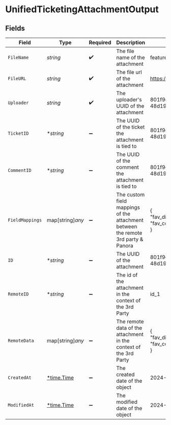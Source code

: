 # UnifiedTicketingAttachmentOutput


## Fields

| Field                                                                             | Type                                                                              | Required                                                                          | Description                                                                       | Example                                                                           |
| --------------------------------------------------------------------------------- | --------------------------------------------------------------------------------- | --------------------------------------------------------------------------------- | --------------------------------------------------------------------------------- | --------------------------------------------------------------------------------- |
| `FileName`                                                                        | *string*                                                                          | :heavy_check_mark:                                                                | The file name of the attachment                                                   | features_planning.pdf                                                             |
| `FileURL`                                                                         | *string*                                                                          | :heavy_check_mark:                                                                | The file url of the attachment                                                    | https://example.com/features_planning.pdf                                         |
| `Uploader`                                                                        | *string*                                                                          | :heavy_check_mark:                                                                | The uploader's UUID of the attachment                                             | 801f9ede-c698-4e66-a7fc-48d19eebaa4f                                              |
| `TicketID`                                                                        | **string*                                                                         | :heavy_minus_sign:                                                                | The UUID of the ticket the attachment is tied to                                  | 801f9ede-c698-4e66-a7fc-48d19eebaa4f                                              |
| `CommentID`                                                                       | **string*                                                                         | :heavy_minus_sign:                                                                | The UUID of the comment the attachment is tied to                                 | 801f9ede-c698-4e66-a7fc-48d19eebaa4f                                              |
| `FieldMappings`                                                                   | map[string]*any*                                                                  | :heavy_minus_sign:                                                                | The custom field mappings of the attachment between the remote 3rd party & Panora | {<br/>"fav_dish": "broccoli",<br/>"fav_color": "red"<br/>}                        |
| `ID`                                                                              | **string*                                                                         | :heavy_minus_sign:                                                                | The UUID of the attachment                                                        | 801f9ede-c698-4e66-a7fc-48d19eebaa4f                                              |
| `RemoteID`                                                                        | **string*                                                                         | :heavy_minus_sign:                                                                | The id of the attachment in the context of the 3rd Party                          | id_1                                                                              |
| `RemoteData`                                                                      | map[string]*any*                                                                  | :heavy_minus_sign:                                                                | The remote data of the attachment in the context of the 3rd Party                 | {<br/>"fav_dish": "broccoli",<br/>"fav_color": "red"<br/>}                        |
| `CreatedAt`                                                                       | [*time.Time](https://pkg.go.dev/time#Time)                                        | :heavy_minus_sign:                                                                | The created date of the object                                                    | 2024-10-01T12:00:00Z                                                              |
| `ModifiedAt`                                                                      | [*time.Time](https://pkg.go.dev/time#Time)                                        | :heavy_minus_sign:                                                                | The modified date of the object                                                   | 2024-10-01T12:00:00Z                                                              |